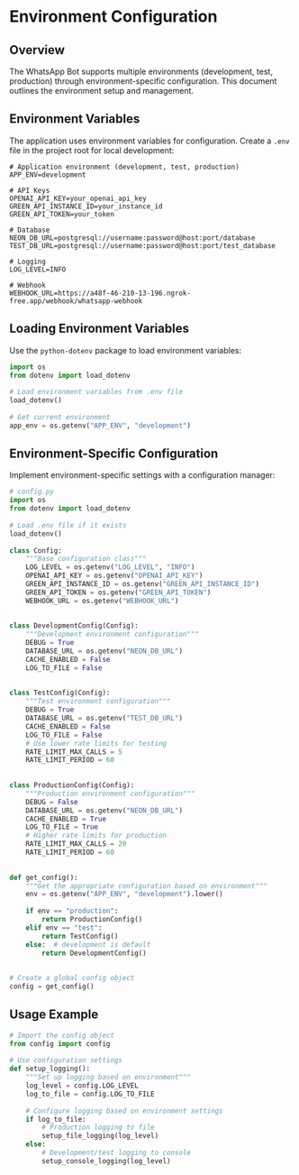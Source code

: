 # Environment Configuration  
  
## Overview  
  
The WhatsApp Bot supports multiple environments (development, test, production) through environment-specific configuration. This document outlines the environment setup and management.  
  
## Environment Variables  
  
The application uses environment variables for configuration. Create a `.env` file in the project root for local development:  
  
```text  
# Application environment (development, test, production)  
APP_ENV=development  
  
# API Keys  
OPENAI_API_KEY=your_openai_api_key  
GREEN_API_INSTANCE_ID=your_instance_id  
GREEN_API_TOKEN=your_token  
  
# Database  
NEON_DB_URL=postgresql://username:password@host:port/database  
TEST_DB_URL=postgresql://username:password@host:port/test_database  
  
# Logging  
LOG_LEVEL=INFO  
  
# Webhook  
WEBHOOK_URL=https://a48f-46-210-13-196.ngrok-free.app/webhook/whatsapp-webhook  
```  
  
## Loading Environment Variables  
  
Use the `python-dotenv` package to load environment variables:  
  
```python  
import os  
from dotenv import load_dotenv  
  
# Load environment variables from .env file  
load_dotenv()  
  
# Get current environment  
app_env = os.getenv("APP_ENV", "development")  
```  
  
## Environment-Specific Configuration  
  
Implement environment-specific settings with a configuration manager:  
  
```python  
# config.py  
import os  
from dotenv import load_dotenv  
  
# Load .env file if it exists  
load_dotenv()  
  
class Config:  
    """Base configuration class"""  
    LOG_LEVEL = os.getenv("LOG_LEVEL", "INFO")  
    OPENAI_API_KEY = os.getenv("OPENAI_API_KEY")  
    GREEN_API_INSTANCE_ID = os.getenv("GREEN_API_INSTANCE_ID")  
    GREEN_API_TOKEN = os.getenv("GREEN_API_TOKEN")  
    WEBHOOK_URL = os.getenv("WEBHOOK_URL")  
  
  
class DevelopmentConfig(Config):  
    """Development environment configuration"""  
    DEBUG = True  
    DATABASE_URL = os.getenv("NEON_DB_URL")  
    CACHE_ENABLED = False  
    LOG_TO_FILE = False  
  
  
class TestConfig(Config):  
    """Test environment configuration"""  
    DEBUG = True  
    DATABASE_URL = os.getenv("TEST_DB_URL")  
    CACHE_ENABLED = False  
    LOG_TO_FILE = False  
    # Use lower rate limits for testing  
    RATE_LIMIT_MAX_CALLS = 5  
    RATE_LIMIT_PERIOD = 60  
  
  
class ProductionConfig(Config):  
    """Production environment configuration"""  
    DEBUG = False  
    DATABASE_URL = os.getenv("NEON_DB_URL")  
    CACHE_ENABLED = True  
    LOG_TO_FILE = True  
    # Higher rate limits for production  
    RATE_LIMIT_MAX_CALLS = 20  
    RATE_LIMIT_PERIOD = 60  
  
  
def get_config():  
    """Get the appropriate configuration based on environment"""  
    env = os.getenv("APP_ENV", "development").lower()  
  
    if env == "production":  
        return ProductionConfig()  
    elif env == "test":  
        return TestConfig()  
    else:  # development is default  
        return DevelopmentConfig()  
  
  
# Create a global config object  
config = get_config()  
```  
  
## Usage Example  
  
```python  
# Import the config object  
from config import config  
  
# Use configuration settings  
def setup_logging():  
    """Set up logging based on environment"""  
    log_level = config.LOG_LEVEL  
    log_to_file = config.LOG_TO_FILE  
  
    # Configure logging based on environment settings  
    if log_to_file:  
        # Production logging to file  
        setup_file_logging(log_level)  
    else:  
        # Development/test logging to console  
        setup_console_logging(log_level)  
``` 
